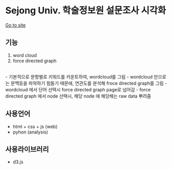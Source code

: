 # Sejong Univ. 학술정보원 설문조사 시각화

[Go to site](https://iammiori.github.io/library_dv/wc_index6.html)

## 기능
1. word cloud
2. force directed graph
<br>
- 기본적으로 문항별로 키워드를 카운트하여, wordcloud를 그림
- wordcloud 만으로는 문맥등을 파악하기 힘들기 때문에, 연관도를 분석해 froce directed graph를 그림
- wordcloud 에서 단어 선택시 force directed graph page로 넘어감
- force directed graph 에서 node 선택시, 해당 node 에 해당해는 raw data 뿌려줌

## 사용언어
- html + css + js (web)
- pyhon (analysis)

## 사용라이브러리
- d3.js
